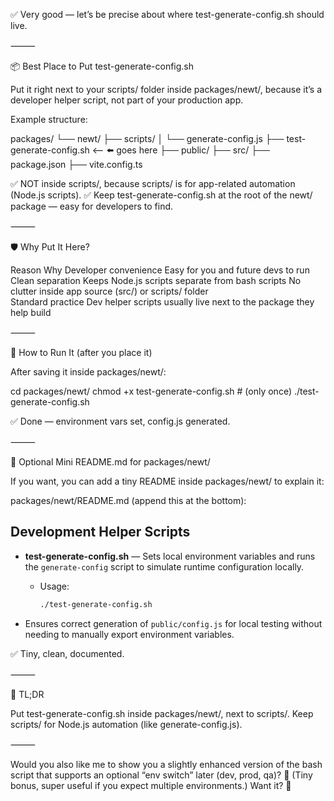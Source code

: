 ✅ Very good — let’s be precise about where test-generate-config.sh should live.

⸻

📦 Best Place to Put test-generate-config.sh

Put it right next to your scripts/ folder inside packages/newt/,
because it’s a developer helper script, not part of your production app.

Example structure:

packages/
└── newt/
    ├── scripts/
    │   └── generate-config.js
    ├── test-generate-config.sh    <-- ⬅️ goes here
    ├── public/
    ├── src/
    ├── package.json
    ├── vite.config.ts

✅ NOT inside scripts/, because scripts/ is for app-related automation (Node.js scripts).
✅ Keep test-generate-config.sh at the root of the newt/ package — easy for developers to find.

⸻

🛡 Why Put It Here?

Reason	Why
Developer convenience	Easy for you and future devs to run
Clean separation	Keeps Node.js scripts separate from bash scripts
No clutter inside app source (src/) or scripts/ folder	
Standard practice	Dev helper scripts usually live next to the package they help build



⸻

🧠 How to Run It (after you place it)

After saving it inside packages/newt/:

cd packages/newt/
chmod +x test-generate-config.sh    # (only once)
./test-generate-config.sh

✅ Done — environment vars set, config.js generated.

⸻

📝 Optional Mini README.md for packages/newt/

If you want, you can add a tiny README inside packages/newt/ to explain it:

packages/newt/README.md (append this at the bottom):

## Development Helper Scripts

- **test-generate-config.sh** — Sets local environment variables and runs the `generate-config` script to simulate runtime configuration locally.
  - Usage:
    ```bash
    ./test-generate-config.sh
    ```

- Ensures correct generation of `public/config.js` for local testing without needing to manually export environment variables.

✅ Tiny, clean, documented.

⸻

🎯 TL;DR

Put test-generate-config.sh inside packages/newt/, next to scripts/.
Keep scripts/ for Node.js automation (like generate-config.js).

⸻

Would you also like me to show you a slightly enhanced version of the bash script that supports an optional “env switch” later (dev, prod, qa)? 🚀 (Tiny bonus, super useful if you expect multiple environments.)
Want it? 🎯